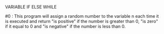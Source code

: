 VARIABLE IF ELSE WHILE

#0 : This program will assign a random number to the variable n each time it is executed and return "is positive" if the number is greater than 0, "is zero" if it equal to 0 and "is negative" if the number is less than 0.

